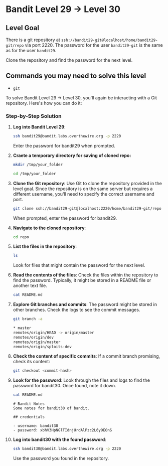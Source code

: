 # Bandit Level 29 → Level 30

## Level Goal

There is a git repository at `ssh://bandit29-git@localhost/home/bandit29-git/repo` via port 2220. The password for the user `bandit29-git` is the same as for the user `bandit29`.

Clone the repository and find the password for the next level.

## Commands you may need to solve this level

- `git`

To solve Bandit Level 29 → Level 30, you'll again be interacting with a Git repository. Here's how you can do it:

### Step-by-Step Solution

1. **Log into Bandit Level 29**:

   ```bash
   ssh bandit29@bandit.labs.overthewire.org -p 2220
   ```

   Enter the password for bandit29 when prompted.

2. **Craete a temporary directory for saving of cloned repo:**

   ```bash
   mkdir /tmp/your_folder
   ```

   ```bash
   cd /tmp/your_folder
   ```

3. **Clone the Git repository**:
   Use Git to clone the repository provided in the level goal. Since the repository is on the same server but requires a different username, you'll need to specify the correct username and port.

   ```bash
   git clone ssh://bandit29-git@localhost:2220/home/bandit29-git/repo
   ```

   When prompted, enter the password for bandit29.

4. **Navigate to the cloned repository**:

   ```bash
   cd repo
   ```

5. **List the files in the repository**:

   ```bash
   ls
   ```

   Look for files that might contain the password for the next level.

6. **Read the contents of the files**:
   Check the files within the repository to find the password. Typically, it might be stored in a README file or another text file.

   ```bash
   cat README.md
   ```

7. **Explore Git branches and commits**:
   The password might be stored in other branches. Check the logs to see the commit messages.

   ```bash
   git branch -a
   ```

   ```bash
   * master
   remotes/origin/HEAD -> origin/master
   remotes/origin/dev
   remotes/origin/master
   remotes/origin/sploits-dev
   ```

8. **Check the content of specific commits**:
   If a commit branch promising, check its content:

   ```bash
   git checkout <commit-hash>
   ```

9. **Look for the password**:
   Look through the files and logs to find the password for bandit30. Once found, note it down.

   ```bash
   cat README.md
   ```

   ```
   # Bandit Notes
   Some notes for bandit30 of bandit.

   ## credentials

   - username: bandit30
   - password: xbhV3HpNGlTIdnjUrdAlPzc2L6y9EOnS
   ```

10. **Log into bandit30 with the found password**:
    ```bash
    ssh bandit30@bandit.labs.overthewire.org -p 2220
    ```
    Use the password you found in the repository.
